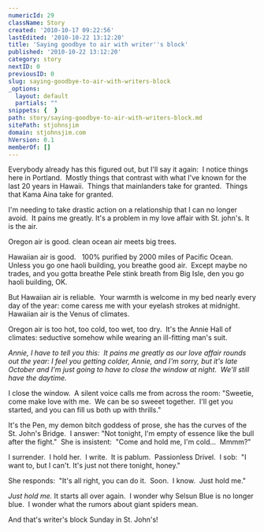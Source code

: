 ```yaml
---
numericId: 29
className: Story
created: '2010-10-17 09:22:56'
lastEdited: '2010-10-22 13:12:20'
title: 'Saying goodbye to air with writer''s block'
published: '2010-10-22 13:12:20'
category: story
nextID: 0
previousID: 0
slug: saying-goodbye-to-air-with-writers-block
_options:
  layout: default
  partials: ""
snippets: {  }
path: story/saying-goodbye-to-air-with-writers-block.md
sitePath: stjohnsjim
domain: stjohnsjim.com
hVersion: 0.1
memberOf: []
---
```

Everybody already has this figured out, but I'll say it again:&nbsp; I notice things here in Portland.&nbsp; Mostly things that contrast with what I've known for the last 20 years in Hawaii.&nbsp; Things that mainlanders take for granted.&nbsp; Things that Kama Aina take for granted.

I'm needing to take drastic action on a relationship that I can no longer avoid.&nbsp; It pains me greatly. It's a problem in my love affair with St. john's. It is the air.

Oregon air is good. clean ocean air meets big trees.

Hawaiian air is good. &nbsp; 100% purified by 2000 miles of Pacific Ocean.&nbsp; Unless you go one haoli building, you breathe good air.&nbsp; Except maybe no trades, and you gotta breathe Pele stink breath from Big Isle, den you go haoli building, OK.

But Hawaiian air is reliable.&nbsp; Your warmth is welcome in my bed nearly every day of the year: come caress me with your eyelash strokes at midnight.&nbsp; Hawaiian air is the Venus of climates.

Oregon air is too hot, too cold, too wet, too dry.&nbsp; It's the Annie Hall of climates: seductive somehow while wearing an ill-fitting man's suit.

_Annie, I have to tell you this:&nbsp; It pains me greatly as our love affair rounds out the year: I feel you getting colder, Annie, and I'm sorry, but it's late October and I'm just going to have to close the window at night.&nbsp; We'll still have the daytime._

I close the window. &nbsp;A silent voice calls me from across the room: &quot;Sweetie, come make love with me. &nbsp;We can be so sweeet together. &nbsp;I'll get you started, and you can fill us both up with thrills.&quot;

It's the Pen, my demon bitch goddess of prose, she has the curves of the St. John's Bridge. &nbsp;I answer: &quot;Not tonight, I'm empty of essence like the bull after the fight.&quot; &nbsp;She is insistent: &nbsp;&quot;Come and hold me, I'm cold... &nbsp;Mmmm?&quot;

I surrender. &nbsp;I hold her. &nbsp;I write. &nbsp;It is pablum. &nbsp;Passionless Drivel. &nbsp;I sob: &nbsp;&quot;I want to, but I can't. It's just not there tonight, honey.&quot;

She responds: &nbsp;&quot;It's all right, you can do it. &nbsp;Soon. &nbsp;I know. &nbsp;Just hold me.&quot;

_Just hold me._ It starts all over again.&nbsp;&nbsp;I wonder why Selsun Blue is no longer blue. &nbsp;I wonder what the rumors about giant spiders mean.

And that's writer's block Sunday in St. John's!

